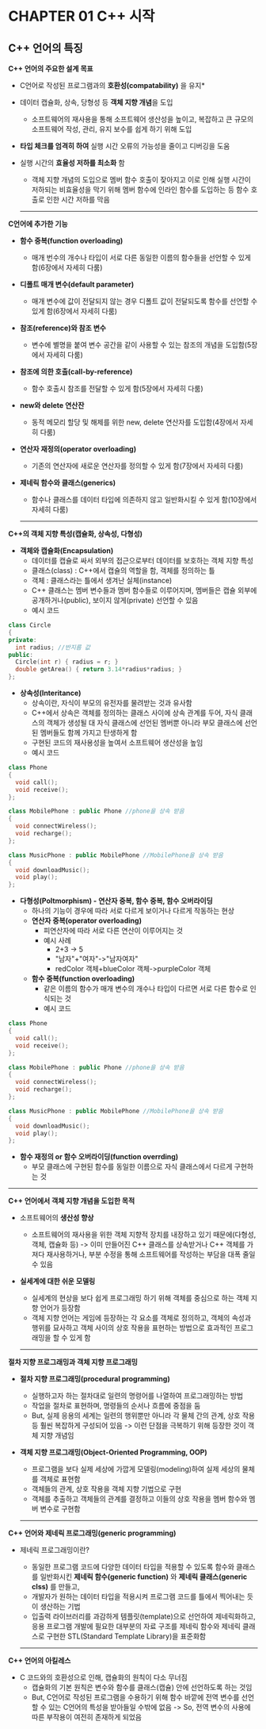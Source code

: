 # CHAPTER 01 C++ 시작
## C++ 언어의 특징
**C++ 언어의 주요한 설계 목표**
* C언어로 작성된 프로그램과의 **호환성(compatability)** 을 유지*
*  데이터 캡슐화, 상속, 당형성 등 **객체 지향 개념**을 도입
   * 소프트웨어의 재사용을 통해 소프트웨어 생산성을 높이고, 복잡하고 큰 규모의 소프트웨어 작성, 관리, 유지 보수를 쉽게 하기 위해 도입
* **타입 체크를 엄격히 하여** 실행 시간 오류의 가능성을 줄이고 디버깅을 도움
* 실행 시간의 **효율성 저하를 최소화** 함
   * 객체 지향 개념의 도입으로 멤버 함수 호출이 잦아지고 이로 인해 실행 시간이 저하되는 비효율성을 막기 위해 멤버 함수에 인라인 함수를 도입하는 등 함수 호출로 인한 시간 저하를 막음

   ___
  
**C언어에 추가한 기능**
* **함수 중복(function overloading)**
   * 매개 번수의 개수나 타입이 서로 다른 동일한 이름의 함수들을 선언할 수 있게 함(6장에서 자세히 다룸)
* **디폴트 매개 변수(default parameter)**
   * 매개 변수에 값이 전달되지 않는 경우 디폴트 값이 전달되도록 함수를 선언할 수 있게 함(6장에서 자세히 다룸) 
* **참조(reference)와 참조 변수**
   * 변수에 별명을 붙여 변수 공간을 같이 사용할 수 있는 참조의 개념을 도입함(5장에서 자세히 다룸)  
* **참조에 의한 호출(call-by-reference)**
   * 함수 호출시 참조를 전달할 수 있게 함(5장에서 자세히 다룸) 
* **new와 delete 연산잔**
   * 동적 메모리 할당 및 해제를 위한 new, delete 연산자를 도입함(4장에서 자세히 다룸) 
* **연산자 재정의(operator overloading)**
   * 기존의 연산자에 새로운 연산자를 정의할 수 있게 함(7장에서 자세히 다룸) 
* **제네릭 함수와 클래스(generics)**
   * 함수나 클래스를 데이터 타입에 의존하지 않고 일반화시킬 수 있게 함(10장에서 자세히 다룸) 

   ___

**C++의 객체 지향 특성(캡슐화, 상속성, 다형성)**
* **객체와 캡슐화(Encapsulation)**
   * 데이터를 캡슐로 싸서 외부의 접근으로부터 데이터를 보호하는 객체 지향 특성
   * 클래스(class) : C++에서 캡슐의 역할을 함, 객체를 정의하는 틀
   * 객체 : 클래스라는 틀에서 생겨난 실체(instance)
   * C++ 클래스는 멤버 변수들과 멤버 함수들로 이루어지며, 멤버들은 캡슐 외부에 공개하거나(public), 보이지 않게(private) 선언할 수 있음
   * 예시 코드
```C++
class Circle
{
private:
  int radius; //반지름 값
public:
  Circle(int r) { radius = r; }
  double getArea() { return 3.14*radius*radius; }
};
```
* **상속성(Interitance)**
   * 상속이란, 자식이 부모의 유전자를 물려받는 것과 유사함
   * C++에서 상속은 객체를 정의하는 클래스 사이에 상속 관계를 두어, 자식 클래스의 객체가 생성될 대 자식 클래스에 선언된 멤버뿐 아니라 부모 클래스에 선언된 멤버들도 함께 가지고 탄생하게 함
   * 구현된 코드의 재사용성을 높여서 소프트웨어 생산성을 높임
   * 예시 코드
```C++
class Phone
{
  void call();
  void receive();
};

class MobilePhone : public Phone //phone을 상속 받음
{
  void connectWireless();
  void recharge();
};

class MusicPhone : public MobilePhone //MobilePhone을 상속 받음
{
  void downloadMusic();
  void play();
};
```
* **다형성(Poltmorphism) - 연산자 중복, 함수 중복, 함수 오버라이딩**
   * 하나의 기능이 경우에 따라 서로 다르게 보이거나 다르게 작동하는 현상
   * **연산자 중복(operator overloading)**
     * 피연산자에 따라 서로 다른 연산이 이루어지는 것
     * 예시 사례
       - 2+3 -> 5
       - "남자"+"여자"->"남자여자"
       - redColor 객체+blueColor 객체->purpleColor 객체
   * **함수 중복(function overloading)**
     * 같은 이름의 함수가 매개 변수의 개수나 타입이 다르면 서로 다른 함수로 인식되는 것
     * 예시 코드
```C++
class Phone
{
  void call();
  void receive();
};

class MobilePhone : public Phone //phone을 상속 받음
{
  void connectWireless();
  void recharge();
};

class MusicPhone : public MobilePhone //MobilePhone을 상속 받음
{
  void downloadMusic();
  void play();
};
```
   * **함수 재정의 or 함수 오버라이딩(function overrding)**
     * 부모 클래스에 구현된 함수를 동일한 이름으로 자식 클래스에서 다르게 구현하는 것
       
   ___

**C++ 언어에서 객체 지향 개념을 도입한 목적**
* 소프트웨어의 **생산성 향상**
   * 소프트웨어의 재사용을 위한 객체 지향적 장치를 내장하고 있기 때문에(다형성, 객체, 캡슐화 등)
     -> 이미 만들어진 C++ 클래스를 상속받거나 C++ 객체를 가져다 재사용하거나, 부분 수정을 통해 소프트웨어를 작성하는 부담을 대폭 줄일 수 있음  
* **실세계에 대한 쉬운 모델링**
   * 실세계의 현상을 보다 쉽게 프로그래밍 하기 위해 객체를 중심으로 하는 객체 지향 언어가 등장함
   * 객체 지향 언어는 게임에 등장하는 각 요소를 객체로 정의하고, 객체의 속성과 행위를 묘사하고 객체 사이의 상호 작용을 표현하는 방법으로 효과적인 프로그래밍을 할 수 있게 함

   ___

**절차 지향 프로그래밍과 객체 지향 프로그래밍**
* **절차 지향 프로그래밍(procedural programming)**
   * 실행하고자 하는 절차대로 일련의 명령어를 나열하여 프로그래밍하는 방법
   * 작업을 절차로 표현하며, 명령들의 순서나 흐름에 중점을 둠
   * But, 실제 응용의 세계는 일련의 행위뿐만 아니라 각 물체 간의 관계, 상호 작용 등 훨씬 복잡하게 구성되어 있음
    -> 이런 단점을 극복하기 위해 등장한 것이 객체 지향 개념임
* **객체 지향 프로그래밍(Object-Oriented Programming, OOP)**
   * 프로그램을 보다 실제 세상에 가깝게 모델링(modeling)하여 실제 세상의 물체를 객체로 표현함
   * 객체들의 관계, 상호 작용을 객체 지향 기법으로 구현
   * 객체를 추출하고 객체들의 관계를 결정하고 이들의 상호 작용을 멤버 함수와 멤버 변수로 구현함

   ___

**C++ 언어와 제네릭 프로그래밍(generic programming)**
* 제네릭 프로그래밍이란?
   * 동일한 프로그램 코드에 다양한 데이터 타입을 적용할 수 있도록 함수와 클래스를 일반화시킨 **제네릭 함수(generic function)** 와 **제네릭 클래스(generic clss)** 를 만들고,
   * 개발자가 원하는 데이터 타입을 적용시켜 프로그램 코드를 틀에서 찍어내는 듯이 생산하는 기법
   * 입출력 라이브러리를 과감하게 템플릿(template)으로 선언하여 제네릭화하고, 응용 프로그램 개발에 필요한 대부분의 자료 구조를 제네릭 함수와 제네릭 클래스로 구현한 STL(Standard Template Library)을 표준화함  

   ___

**C++ 언어의 아킬레스**
* C 코드와의 호환성으로 인해, 캡슐화의 원칙이 다소 무너짐
   * 캡슐화의 기본 원칙은 변수와 함수를 클래스(캡슐) 안에 선언하도록 하는 것임
   * But, C언어로 작성된 프로그램을 수용하기 위해 함수 바깥에 전역 변수를 선언할 수 있는 C언어의 특성을 받아들일 수밖에 없음
     -> So, 전역 변수의 사용에 따른 부작용이 여전히 존재하게 되었음 
